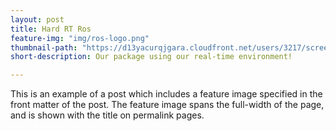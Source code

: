 ```yaml
---
layout: post
title: Hard RT Ros
feature-img: "img/ros-logo.png"
thumbnail-path: "https://d13yacurqjgara.cloudfront.net/users/3217/screenshots/2030974/bloctalk_1x.png"
short-description: Our package using our real-time environment!

---
```

This is an example of a post which includes a feature image specified in the front matter of the post. The feature image spans the full-width of the page, and is shown with the title on permalink pages.

